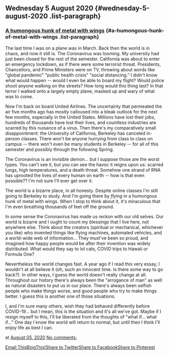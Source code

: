 ## Wednesday 5 August 2020 {#wednesday-5-august-2020 .list-paragraph}

### [A humongous hunk of metal with wings](https://www.rohanprasad.org/2020/08/blog-post.html)  {#a-humongous-hunk-of-metal-with-wings .list-paragraph}

The last time I was on a plane was in March. Back then the world is in
chaos, and now it still is. The Coronavirus was looming. My university
had just been closed for the rest of the semester. California was about
to enter an emergency lockdown, as if there were some terrorist threat.
Presidents, Chancellors, and Prime Ministers were on TV, throwing about
words like "global pandemic" "public health crisis" "social distancing."
I didn't know what would happen -- would I even be able to board my
flight? Would police shoot anyone walking on the streets? How long would
this thing last? In that terror I walked onto a largely empty plane,
masked up and wary of what was to come.

Now I'm back on board United Airlines. The uncertainty that permeated
the air five months ago has mostly calloused into a bleak outlook for
the next few months, especially in the United States. Millions have lost
their jobs, hundreds of thousands have lost their lives, and countless
industries are scarred by this nuisance of a virus. Then there's my
comparatively small disappointment: the University of California,
Berkeley has canceled in-person classes. There won't be anyone hurrying
from class to class on campus -- there won't even be many students in
Berkeley -- for all of this semester and possibly through the following
Spring.

The Coronavirus is an invisible demon... but I suppose those are the
worst types. You can't see it, but you can see the havoc it reigns upon
us: scarred lungs, high temperatures, and a death threat. Somehow one
strand of RNA has uprooted the lives of every human on earth -- how is
that even possible?? I'm not sure I'll ever get over it.

The world is a bizarre place, in all honesty. Despite online classes I'm
still going to Berkeley to study. And I'm going there by *flying* in a
humongous hunk of metal with wings. When I stop to think about it, it's
miraculous that I'm even breathing thousands of feet off the ground.

In some sense the Coronavirus has made us reckon with our old selves.
Our world is bizarre and I ought to count my blessings that I live here,
not anywhere else. Think about the creators (spiritual or mechanical,
whichever you like) who invented things like flying machines, automated
vehicles, and a world-wide web of information... They must've been so
proud, and imagined how happy people would be after their invention was
widely distributed. What would they say to lol cats, COVID trips to
Hawaii or Formula One?

Nevertheless the world changes fast. A year ago if I read this very
essay, I wouldn't at all believe it (oh, such an innocent time. Is there
some way to go back?). In other ways, I guess the world doesn't really
change at all. Throughout our history there's always been the "arrogance
of man" as well as natural disasters to put us in our place. There's
always been selfish people who make things worse, and good people who
try to make things better. I guess this is another one of those
situations.

I, and I'm sure many others, wish they had behaved differently before
COVID-19... but I mean, this is the situation and it's all we've got.
Maybe if I resign myself to this, I'll be liberated from the thoughts of
"what if... what if\..." One day I know the world will return to normal,
but until then I think I'll enjoy life as best I can.

at [August 05, 2020](https://www.rohanprasad.org/2020/08/blog-post.html)
[No
comments:](https://www.rohanprasad.org/2020/08/blog-post.html#comment-form)

[Email
This](https://www.blogger.com/share-post.g?blogID=597296393545314941&postID=6748470121933690715&target=email)[BlogThis!](https://www.blogger.com/share-post.g?blogID=597296393545314941&postID=6748470121933690715&target=blog)[Share
to
Twitter](https://www.blogger.com/share-post.g?blogID=597296393545314941&postID=6748470121933690715&target=twitter)[Share
to
Facebook](https://www.blogger.com/share-post.g?blogID=597296393545314941&postID=6748470121933690715&target=facebook)[Share
to
Pinterest](https://www.blogger.com/share-post.g?blogID=597296393545314941&postID=6748470121933690715&target=pinterest)

